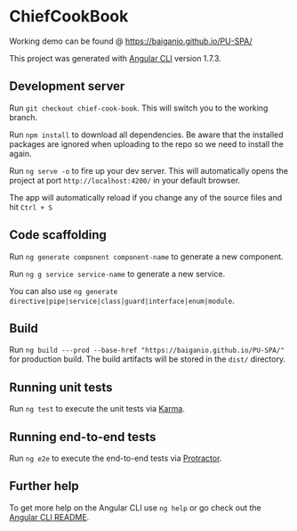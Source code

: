 # ChiefCookBook 

Working demo can be found @ https://baiganio.github.io/PU-SPA/

This project was generated with [Angular CLI](https://github.com/angular/angular-cli) version 1.7.3.

## Development server

Run `git checkout chief-cook-book`. This will switch you to the working branch.

Run `npm install` to download all dependencies. Be aware that the installed packages are ignored when uploading to the repo so we need to install the again.

Run `ng serve -o` to fire up your dev server. This will automatically opens the project at port `http://localhost:4200/` in your default browser. 

The app will automatically reload if you change any of the source files and hit `Ctrl + S`

## Code scaffolding

Run `ng generate component component-name` to generate a new component. 

Run `ng g service service-name` to generate a new service.

You can also use `ng generate directive|pipe|service|class|guard|interface|enum|module`.

## Build

Run `ng build ---prod --base-href "https://baiganio.github.io/PU-SPA/"` for production build. The build artifacts will be stored in the `dist/` directory.

## Running unit tests

Run `ng test` to execute the unit tests via [Karma](https://karma-runner.github.io).

## Running end-to-end tests

Run `ng e2e` to execute the end-to-end tests via [Protractor](http://www.protractortest.org/).

## Further help

To get more help on the Angular CLI use `ng help` or go check out the [Angular CLI README](https://github.com/angular/angular-cli/blob/master/README.md).
